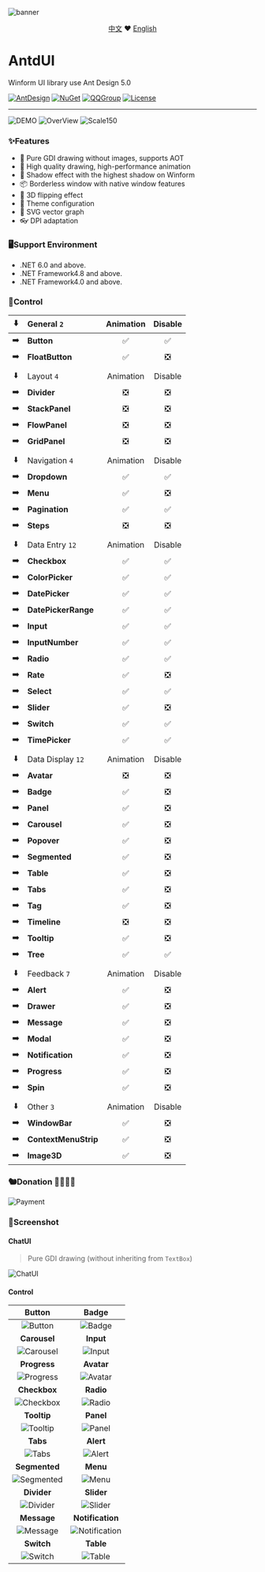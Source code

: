 ![banner](screenshot/banner.png?raw=true)

<p align="center">
    <a href="README.md">中文</a>
    ❤
    <a href="README-en.md">English</a>
</p>

# AntdUI
Winform UI library use Ant Design 5.0

[![AntDesign](https://img.shields.io/badge/AntDesign%20-5.0-1677ff?style=for-the-badge&logo=antdesign)](https://ant-design.antgroup.com/components/overview-cn)
[![NuGet](https://img.shields.io/nuget/v/AntdUI.svg?style=for-the-badge&label=AntdUI&logo=nuget)](https://www.nuget.org/packages/AntdUI)
[![QQGroup](https://img.shields.io/badge/QQ%20Group-328884096-f74658?style=for-the-badge&logo=tencentqq)](https://qm.qq.com/cgi-bin/qm/qr?k=ZfuHy4LqYC57DYTWAUWkQD9EjdVfvx3y&jump_from=webapi&authKey=4sAgZN0XlFHx+4MW9PdkiGgg435QfKcQdu5lKi1Fp4PP0O+DL6NaKAcV8ybCLM97)
[![License](https://img.shields.io/badge/license-Apache%202.0-4EB1BA.svg?style=for-the-badge)](http://www.apache.org/licenses/LICENSE-2.0)

---

![DEMO](screenshot/Pre/Demo.png?raw=true)
![OverView](screenshot/Pre/OverView.png?raw=true)
![Scale150](screenshot/Pre/Scale150.png?raw=true)

### ✨Features

- 🌈 Pure GDI drawing without images, supports AOT
- 🎨 High quality drawing, high-performance animation
- 🚀 Shadow effect with the highest shadow on Winform
- 📦 Borderless window with native window features
- 💎 3D flipping effect
- 👚 Theme configuration
- 🦜 SVG vector graph
- 👓 DPI adaptation

### 🖥Support Environment

- .NET 6.0 and above.
- .NET Framework4.8 and above.
- .NET Framework4.0 and above.

### 🌴Control

:arrow_down: | General `2` | Animation | Disable |
:---:|:--|:--:|:--:|
:arrow_right: | **Button** | ✅ | ✅ |
:arrow_right: | **FloatButton** | ✅ | ❎ |
||||
:arrow_down: | Layout `4` | Animation | Disable |
:arrow_right: | **Divider** | ❎ | ❎ |
:arrow_right: | **StackPanel** | ❎ | ❎ |
:arrow_right: | **FlowPanel** | ❎ | ❎ |
:arrow_right: | **GridPanel** | ❎ | ❎ |
||||
:arrow_down: | Navigation `4` | Animation | Disable |
:arrow_right: | **Dropdown** | ✅ | ✅ |
:arrow_right: | **Menu** | ✅ | ❎ |
:arrow_right: | **Pagination** | ✅ | ✅ |
:arrow_right: | **Steps** | ❎ | ❎ |
||||
:arrow_down: | Data Entry `12` | Animation | Disable |
:arrow_right: | **Checkbox** | ✅ | ✅ |
:arrow_right: | **ColorPicker** | ✅ | ✅ |
:arrow_right: | **DatePicker** | ✅ | ✅ |
:arrow_right: | **DatePickerRange** | ✅ | ✅ |
:arrow_right: | **Input** | ✅ | ✅ |
:arrow_right: | **InputNumber** | ✅ | ✅ |
:arrow_right: | **Radio** | ✅ | ✅ |
:arrow_right: | **Rate** | ✅ | ❎ |
:arrow_right: | **Select** | ✅ | ✅ |
:arrow_right: | **Slider** | ✅ | ❎ |
:arrow_right: | **Switch** | ✅ | ✅ |
:arrow_right: | **TimePicker** | ✅ | ✅ |
||||
:arrow_down: | Data Display `12` | Animation | Disable |
:arrow_right: | **Avatar** | ❎ | ❎ |
:arrow_right: | **Badge** | ✅ | ❎ |
:arrow_right: | **Panel** | ✅ | ❎ |
:arrow_right: | **Carousel** | ✅ | ❎ |
:arrow_right: | **Popover** | ✅ | ❎ |
:arrow_right: | **Segmented** | ✅ | ❎
:arrow_right: | **Table** | ✅ | ❎ | |
:arrow_right: | **Tabs** | ✅ | ❎ |
:arrow_right: | **Tag** | ✅ | ❎ |
:arrow_right: | **Timeline** | ❎ | ❎ |
:arrow_right: | **Tooltip** | ✅ | ❎ |
:arrow_right: | **Tree** | ✅ | ✅ |
||||
:arrow_down: | Feedback `7` | Animation | Disable |
:arrow_right: | **Alert** | ✅ | ❎ |
:arrow_right: | **Drawer** | ✅ | ❎ |
:arrow_right: | **Message** | ✅ | ❎ |
:arrow_right: | **Modal** | ✅ | ❎ |
:arrow_right: | **Notification** | ✅ | ❎ |
:arrow_right: | **Progress** | ✅ | ❎ |
:arrow_right: | **Spin** | ✅ | ❎ |
||||
:arrow_down: | Other `3` | Animation | Disable |
:arrow_right: | **WindowBar** | ✅ | ❎ |
:arrow_right: | **ContextMenuStrip** | ✅ | ❎ |
:arrow_right: | **Image3D** | ✅ | ❎ |  

### 🐿️Donation 🥣💲🐖👚
![Payment](screenshot/Pre/Payment.png?raw=true)

### 🎨Screenshot

#### ChatUI

> Pure GDI drawing (without inheriting from `TextBox`)

![ChatUI](screenshot/ChatUI.gif?raw=true)

#### Control

| **Button** | **Badge** |
| :--: | :--: |
| ![Button](screenshot/Button.gif?raw=true) | ![Badge](screenshot/Badge.gif?raw=true) |
| **Carousel** | **Input** |
| ![Carousel](screenshot/Carousel.gif?raw=true) | ![Input](screenshot/Input.gif?raw=true) |
| **Progress** | **Avatar** |
| ![Progress](screenshot/Progress.gif?raw=true) | ![Avatar](screenshot/Avatar.gif?raw=true) |
| **Checkbox** | **Radio** |
| ![Checkbox](screenshot/Checkbox.gif?raw=true) | ![Radio](screenshot/Radio.gif?raw=true) |
| **Tooltip** | **Panel** |
| ![Tooltip](screenshot/Tooltip.gif?raw=true) | ![Panel](screenshot/Panel.gif?raw=true) |
| **Tabs** | **Alert** |
| ![Tabs](screenshot/Tabs.gif?raw=true) | ![Alert](screenshot/Alert.gif?raw=true) |
| **Segmented** | **Menu** |
| ![Segmented](screenshot/Segmented.gif?raw=true) | ![Menu](screenshot/Menu.gif?raw=true) |
| **Divider** | **Slider** |
| ![Divider](screenshot/Divider.gif?raw=true) | ![Slider](screenshot/Slider.gif?raw=true) |
| **Message** | **Notification** |
| ![Message](screenshot/Message.gif?raw=true) | ![Notification](screenshot/Notification.gif?raw=true) |
| **Switch** | **Table** |
| ![Switch](screenshot/Switch.gif?raw=true) | ![Table](screenshot/Table.gif?raw=true) |